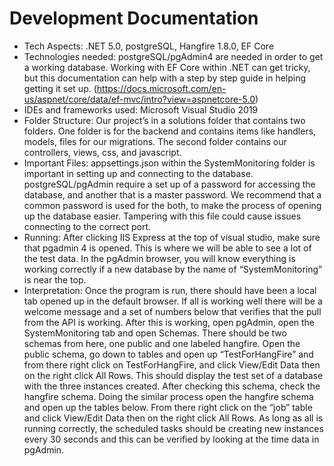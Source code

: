 # Development Documentation

-	Tech Aspects: .NET 5.0, postgreSQL, Hangfire 1.8.0, EF Core
-	Technologies needed: postgreSQL/pgAdmin4 are needed in order to get a working database. Working with EF Core within .NET can get tricky, but this documentation can help with a step by step guide in helping getting it set up. (https://docs.microsoft.com/en-us/aspnet/core/data/ef-mvc/intro?view=aspnetcore-5.0)
-	IDEs and frameworks used: Microsoft Visual Studio 2019
-	Folder Structure: Our project’s in a solutions folder that contains two folders. One folder is for the backend and contains items like handlers, models, files for our migrations. The second folder contains our controllers, views, css, and javascript.
-	Important Files: appsettings.json within the SystemMonitoring folder is important in setting up and connecting to the database. postgreSQL/pgAdmin require a set up of a password for accessing the database, and another that is a master password. We recommend that a common password is used for the both, to make the process of opening up the database easier. Tampering with this file could cause issues connecting to the correct port. 
-	Running: After clicking IIS Express at the top of visual studio, make sure that pgadmin 4 is opened. This is where we will be able to see a lot of the test data. In the pgAdmin browser, you will know everything is working correctly if a new database by the name of “SystemMonitoring” is near the top. 
-	Interpretation: Once the program is run, there should have been a local tab opened up in the default browser. If all is working well there will be a welcome message and a set of numbers below that verifies that the pull from the API is working. After this is working, open pgAdmin, open the SystemMonitoring tab and open Schemas. There should be two schemas from here, one public and one labeled hangfire. Open the public schema, go down to tables and open up “TestForHangFire” and from there right click on TestForHangFire, and click View/Edit Data then on the right click All Rows. This should display the test set of a database with the three instances created. After checking this schema, check the hangfire schema. Doing the similar process open the hangfire schema and open up the tables below. From there right click on the “job” table and click View/Edit Data then on the right click All Rows. As long as all is running correctly, the scheduled tasks should be creating new instances every 30 seconds and this can be verified by looking at the time data in pgAdmin. 